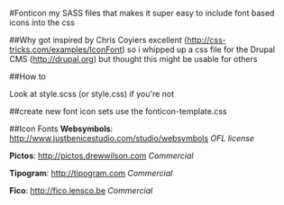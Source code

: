 #Fonticon
my SASS files that makes it super easy to include font based icons into the css


##Why 
got inspired by Chris Coyiers excellent (http://css-tricks.com/examples/IconFont)
so i whipped up a css file for the Drupal CMS (http://drupal.org) but thought this might be usable for others

##How to

Look at style.scss (or style.css) if you're not 



##create new font icon sets
use the fonticon-template.css


##Icon Fonts
**Websymbols**:
http://www.justbenicestudio.com/studio/websymbols _OFL license_

**Pictos**:
http://pictos.drewwilson.com _Commercial_

**Tipogram**:
http://tipogram.com _Commercial_

**Fico**:
http://fico.lensco.be _Commercial_


